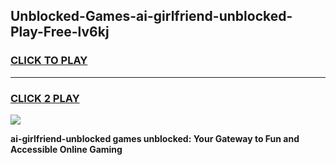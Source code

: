 
## Unblocked-Games-ai-girlfriend-unblocked-Play-Free-lv6kj
<h3>
<a href="https://premium76.site?title=ai-girlfriend-unblocked&ref=18A1">CLICK TO PLAY</a></h3>
<hr>

<h3>
<a href="https://premium76.site?title=ai-girlfriend-unblocked&ref=18A1">CLICK 2 PLAY</a>
  
</h3>

<a href="https://premium76.site?title=ai-girlfriend-unblocked&ref=18A1"><img src="https://clearcache.store/games.png"></a>


**ai-girlfriend-unblocked games unblocked: Your Gateway to Fun and Accessible Online Gaming**
